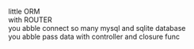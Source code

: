 little ORM <br /> 
with ROUTER <br />
you abble connect so many mysql and sqlite database <br />
you abble pass data with controller and closure func <br />

